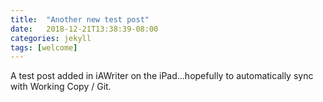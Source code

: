 ```yaml
---
title:  "Another new test post"
date:   2018-12-21T13:38:39-08:00
categories: jekyll
tags: [welcome]
---
```


A test post added in iAWriter on the iPad...hopefully to automatically sync with Working Copy / Git.